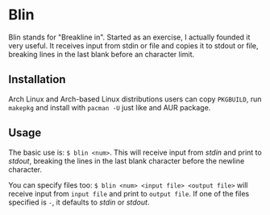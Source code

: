 # Blin

Blin stands for "Breakline in". Started as an exercise, I actually founded it very useful. It receives input from stdin or file and copies it to stdout or file, breaking lines in the last blank before an character limit.

## Installation

Arch Linux and Arch-based Linux distributions users can copy `PKGBUILD`, run `makepkg` and install with `pacman -U` just like and AUR package.  

## Usage

The basic use is: `$ blin <num>`. This will receive input from _stdin_ and print to _stdout_, breaking the lines in the last blank character before the newline character.

You can specify files too: `$ blin <num> <input file> <output file>` will receive input from `input file` and print to `output file`. If one of the files specified is `-`, it defaults to _stdin_ or _stdout_.
